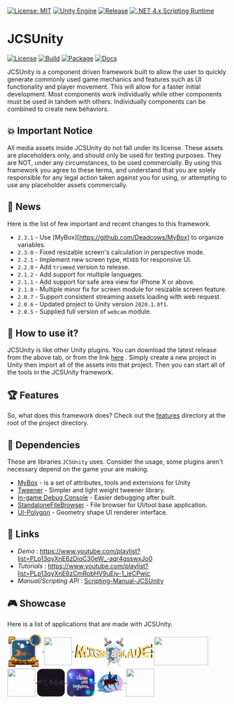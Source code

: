 [![License: MIT](https://img.shields.io/badge/License-MIT-green.svg)](https://opensource.org/licenses/MIT)
[![Unity Engine](https://img.shields.io/badge/unity-2022.2.8f1-black.svg?style=flat&logo=unity&cacheSeconds=2592000)](https://unity3d.com/get-unity/download/archive)
[![Release](https://img.shields.io/github/tag/jcs090218/JCSUnity.svg?label=release&logo=github)](https://github.com/jcs090218/JCSUnity/releases/latest)
[![.NET 4.x Scripting Runtime](https://img.shields.io/badge/.NET-4.x-blueviolet.svg?style=flat&cacheSeconds=2592000)](https://docs.unity3d.com/2018.3/Documentation/Manual/ScriptingRuntimeUpgrade.html)

# JCSUnity

[![License](https://github.com/jcs090218/JCSUnity/actions/workflows/license.yml/badge.svg)](https://github.com/jcs090218/JCSUnity/actions/workflows/license.yml)
[![Build](https://github.com/jcs090218/JCSUnity/actions/workflows/build.yml/badge.svg)](https://github.com/jcs090218/JCSUnity/actions/workflows/build.yml)
[![Package](https://github.com/jcs090218/JCSUnity/actions/workflows/package.yml/badge.svg)](https://github.com/jcs090218/JCSUnity/actions/workflows/package.yml)
[![Docs](https://github.com/jcs090218/JCSUnity/actions/workflows/docs.yml/badge.svg)](https://github.com/jcs090218/JCSUnity/actions/workflows/docs.yml)

JCSUnity is a component driven framework built to allow the user
to quickly generate commonly used game mechanics and features
such as UI functionality and player movement. This will allow
for a faster initial development. Most components work individually
while other components must be used in tandem with others.
Individually components can be combined to create new behaviors.

## 💥 Important Notice

All media assets inside JCSUnity do not fall under its license.
These assets are placeholders only, and should only be used for
testing purposes. They are NOT, under any circumstances, to be
used commercially. By using this framework you agree to these
terms, and understand that you are solely responsible for any
legal action taken against you for using, or attempting to use
any placeholder assets commercially.

## 📰 News

Here is the list of few important and recent changes to this framework.

- `2.3.1` - Use [MyBox][https://github.com/Deadcows/MyBox] to organize variables.
- `2.3.0` - Fixed resizable screen's calculation in perspective mode.
- `2.2.1` - Implement new screen type, `MIXED` for responsive UI.
- `2.2.0` - Add `trimmed` version to release.
- `2.1.2` - Add support for multiple languages.
- `2.1.1` - Add support for safe area view for iPhone X or above.
- `2.1.0` - Multiple minor fix for screen module for resizable screen feature.
- `2.0.7` - Support consistent streaming assets loading with web request.
- `2.0.6` - Updated project to Unity version `2020.1.0f1`.
- `2.0.5` - Supplied full version of `webcam` module.

## 🔨 How to use it?

JCSUnity is like other Unity plugins. You can download the latest
release from the above tab, or from the link
[here](https://github.com/jcs090218/JCSUnity/releases/latest)
. Simply create a new project in Unity then import all of
the assets into that project. Then you can start all of the tools
in the JCSUnity framework. <br/>

## 🏆 Features

So, what does this framework does? Check out the
[features](https://github.com/jcs090218/JCSUnity/tree/master/features)
directory at the root of the project directory.

## 📌 Dependencies

These are libraries `JCSUnity` uses. Consider the usage, some plugins
aren't necessary depend on the game your are making.

- [MyBox](https://github.com/Deadcows/MyBox) - is a set of attributes, tools and extensions for Unity
- [Tweener](https://github.com/PeterVuorela/Tweener) - Simpler and light weight tweener library.
- [In-game Debug Console](https://assetstore.unity.com/packages/tools/gui/in-game-debug-console-68068) - Easier debugging after built.
- [StandaloneFileBrowser](https://github.com/gkngkc/UnityStandaloneFileBrowser) - File browser for UI/tool base application.
- [UI-Polygon](https://github.com/CiaccoDavide/Unity-UI-Polygon) - Geometry shape UI renderer interface.

## 🔗 Links

- *Demo* : https://www.youtube.com/playlist?list=PLp13qyXnE6zDioC30eW_-aqr4gsswxJo0
- *Tutorials* : https://www.youtube.com/playlist?list=PLp13qyXnE6zCmRobHV9uEjv-1_ieCPwjc
- *Manual/Scripting API* : [Scripting-Manual-JCSUnity](https://jcs090218.github.io/JCSUnity/Manual/index.html)

## 🎮 Showcase

Here is a list of applications that are made with JCSUnity.

<a href="https://apkcombo.com/twilight-tower-livevr/com.AAU.TwilightTower/" target="_blank">
  <img src="./etc/games/Twilight_Tower.png" width="80" height="80" align="middle"/>
</a>
<a href="https://apkcombo.com/hemlock-and-the-horrible-net/com.aau.jcs/" target="_blank">
  <img src="./etc/games/Hemlock.png" width="64" height="64" align="middle"/>
</a>
<a href="https://www.youtube.com/watch?v=vPapMMxzNGg&feature=youtu.be" target="_blank">
  <img src="./etc/games/might_&_blade.png" width="180" height="72" align="middle"/>
</a>
<a href="https://mwgamedesign.itch.io/sugar-sleuths" target="_blank">
  <img src="./etc/games/SugarSleuths.png" width="124" height="65" align="middle"/>
</a>
<a href="http://www.jcs-profile.com/public/links/Links_PipelineOfEmperorYu/" target="_blank">
  <img src="./etc/games/PEY.png" width="64" height="64" align="middle"/>
</a>
<a href="https://meteo.com.tw/app-download.html" target="_blank">
  <img src="./etc/app/Meteo.png" width="64" height="64" align="middle"/>
</a>
<a href="https://apps.apple.com/us/app/lights-delights/id1541283833" target="_blank">
  <img src="./etc/app/LnD.png" width="64" height="64" align="middle"/>
</a>
<a href="https://apps.apple.com/us/app/monumental-conversations/id1585909435" target="_blank">
  <img src="./etc/app/MonCon.png" width="64" height="64" align="middle"/>
</a>
<a href="https://kuhhenry.itch.io/alice-in-surprise" target="_blank">
  <img src="./etc/games/AIS.png" width="64" height="64" align="middle"/>
</a>
